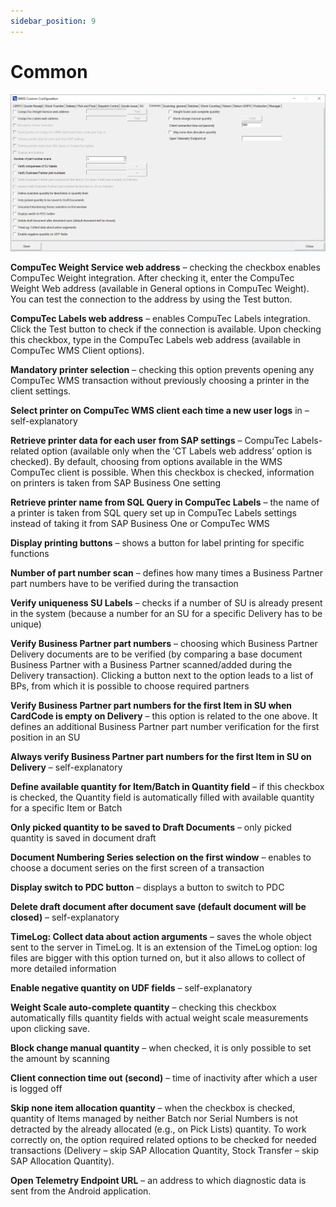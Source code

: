 ```yaml
---
sidebar_position: 9
---
```


# Common

![Common](./media/cc-common.webp)

**CompuTec Weight Service web address** – checking the checkbox enables CompuTec Weight integration. After checking it, enter the CompuTec Weight Web address (available in General options in CompuTec Weight). You can test the connection to the address by using the Test button.

**CompuTec Labels web address** – enables CompuTec Labels integration. Click the Test button to check if the connection is available. Upon checking this checkbox, type in the CompuTec Labels web address (available in CompuTec WMS Client options).

**Mandatory printer selection** – checking this option prevents opening any CompuTec WMS transaction without previously choosing a printer in the client settings.

**Select printer on CompuTec WMS client each time a new user logs** in – self-explanatory

**Retrieve printer data for each user from SAP settings** – CompuTec Labels-related option (available only when the ‘CT Labels web address’ option is checked). By default, choosing from options available in the WMS CompuTec client is possible. When this checkbox is checked, information on printers is taken from SAP Business One setting

**Retrieve printer name from SQL Query in CompuTec Labels** – the name of a printer is taken from SQL query set up in CompuTec Labels settings instead of taking it from SAP Business One or CompuTec WMS

**Display printing buttons** – shows a button for label printing for specific functions

**Number of part number scan** – defines how many times a Business Partner part numbers have to be verified during the transaction

**Verify uniqueness SU Labels** – checks if a number of SU is already present in the system (because a number for an SU for a specific Delivery has to be unique)

**Verify Business Partner part numbers** – choosing which Business Partner Delivery documents are to be verified (by comparing a base document Business Partner with a Business Partner scanned/added during the Delivery transaction). Clicking a button next to the option leads to a list of BPs, from which it is possible to choose required partners

**Verify Business Partner part numbers for the first Item in SU when CardCode is empty on Delivery** – this option is related to the one above. It defines an additional Business Partner part number verification for the first position in an SU

**Always verify Business Partner part numbers for the first Item in SU on Delivery** – self-explanatory

**Define available quantity for Item/Batch in Quantity field** – if this checkbox is checked, the Quantity field is automatically filled with available quantity for a specific Item or Batch

**Only picked quantity to be saved to Draft Documents** – only picked quantity is saved in document draft

**Document Numbering Series selection on the first window** – enables to choose a document series on the first screen of a transaction

**Display switch to PDC button** – displays a button to switch to PDC

**Delete draft document after document save (default document will be closed)** – self-explanatory

**TimeLog: Collect data about action arguments** – saves the whole object sent to the server in TimeLog. It is an extension of the TimeLog option: log files are bigger with this option turned on, but it also allows to collect of more detailed information

**Enable negative quantity on UDF fields** – self-explanatory

**Weight Scale auto-complete quantity** – checking this checkbox automatically fills quantity fields with actual weight scale measurements upon clicking save.

**Block change manual quantity** – when checked, it is only possible to set the amount by scanning

**Client connection time out (second)** – time of inactivity after which a user is logged off

**Skip none item allocation quantity** – when the checkbox is checked, quantity of Items managed by neither Batch nor Serial Numbers is not detracted by the already allocated (e.g., on Pick Lists) quantity. To work correctly on, the option required related options to be checked for needed transactions (Delivery – skip SAP Allocation Quantity, Stock Transfer – skip SAP Allocation Quantity).

**Open Telemetry Endpoint URL** – an address to which diagnostic data is sent from the Android application.
